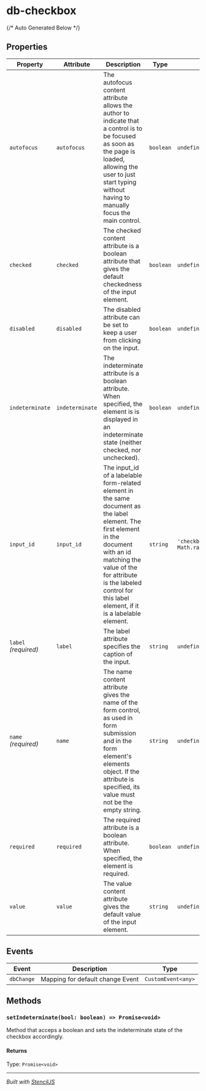 # db-checkbox

<!-- ## Style Dependencies

Add the following styles to your application, if like to use a special theme. If the base dependencies are already added for another component, don't do again.

- replace {path} with your path to copied css
- replace {theme} with one of [enterprise,fernverkehr]

```css
// required base dependencies
@import url({path}/themes/{theme}/css/00-base/colors/colors.vars.css);
@import url({path}/themes/{theme}/css/00-base/type/fonts.css);

// component style
@import url({path}/themes/{theme}/css/01-elements/checkbox/checkbox.vars.css);
``` -->

{/* Auto Generated Below */}


## Properties

| Property             | Attribute       | Description                                                                                                                                                                                                                                                   | Type      | Default                                  |
| -------------------- | --------------- | ------------------------------------------------------------------------------------------------------------------------------------------------------------------------------------------------------------------------------------------------------------- | --------- | ---------------------------------------- |
| `autofocus`          | `autofocus`     | The autofocus content attribute allows the author to indicate that a control is to be focused as soon as the page is loaded, allowing the user to just start typing without having to manually focus the main control.                                        | `boolean` | `undefined`                              |
| `checked`            | `checked`       | The checked content attribute is a boolean attribute that gives the default checkedness of the input element.                                                                                                                                                 | `boolean` | `undefined`                              |
| `disabled`           | `disabled`      | The disabled attribute can be set to keep a user from clicking on the input.                                                                                                                                                                                  | `boolean` | `undefined`                              |
| `indeterminate`      | `indeterminate` | The indeterminate attribute is a boolean attribute. When specified, the element is is displayed in an indeterminate state (neither checked, nor unchecked).                                                                                                   | `boolean` | `undefined`                              |
| `input_id`           | `input_id`      | The input_id of a labelable form-related element in the same document as the label element. The first element in the document with an id matching the value of the for attribute is the labeled control for this label element, if it is a labelable element. | `string`  | `'checkbox-' + Math.random().toString()` |
| `label` _(required)_ | `label`         | The label attribute specifies the caption of the input.                                                                                                                                                                                                       | `string`  | `undefined`                              |
| `name` _(required)_  | `name`          | The name content attribute gives the name of the form control, as used in form submission and in the form element's elements object. If the attribute is specified, its value must not be the empty string.                                                   | `string`  | `undefined`                              |
| `required`           | `required`      | The required attribute is a boolean attribute. When specified, the element is required.                                                                                                                                                                       | `boolean` | `undefined`                              |
| `value`              | `value`         | The value content attribute gives the default value of the input element.                                                                                                                                                                                     | `string`  | `undefined`                              |


## Events

| Event      | Description                      | Type               |
| ---------- | -------------------------------- | ------------------ |
| `dbChange` | Mapping for default change Event | `CustomEvent<any>` |


## Methods

### `setIndeterminate(bool: boolean) => Promise<void>`

Method that acceps a boolean and sets the indeterminate state of the checkbox accordingly.

#### Returns

Type: `Promise<void>`




----------------------------------------------

*Built with [StencilJS](https://stenciljs.com/)*
